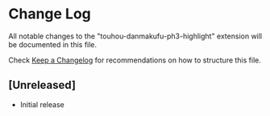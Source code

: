 # Change Log
All notable changes to the "touhou-danmakufu-ph3-highlight" extension will be documented in this file.

Check [Keep a Changelog](http://keepachangelog.com/) for recommendations on how to structure this file.

## [Unreleased]
- Initial release
